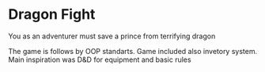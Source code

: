 # Dragon Fight #

You as an adventurer must save a prince from terrifying dragon


The game is follows by OOP standarts. Game included also invetory system. Main inspiration was D&D for equipment and basic rules
